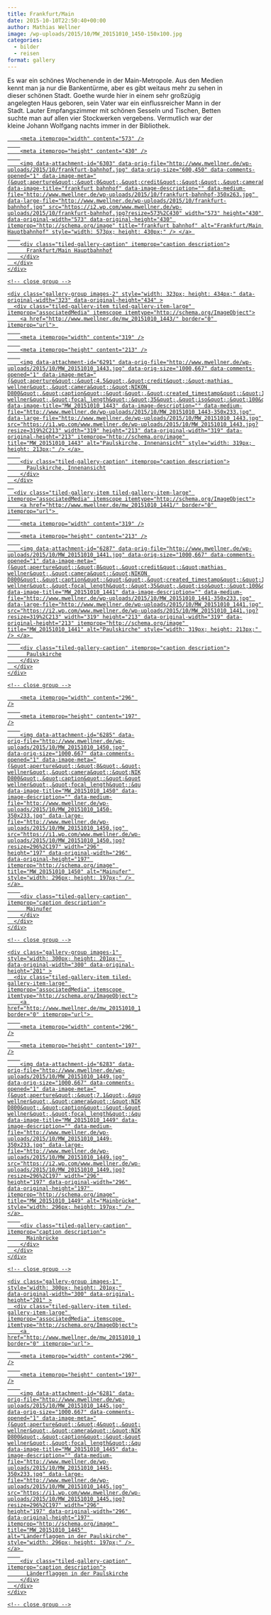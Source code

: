```yaml
---
title: Frankfurt/Main
date: 2015-10-10T22:50:40+00:00
author: Mathias Wellner
image: /wp-uploads/2015/10/MW_20151010_1450-150x100.jpg
categories:
  - bilder
  - reisen
format: gallery
---
```

Es war ein schönes Wochenende in der Main-Metropole. Aus den Medien kennt man ja nur die Bankentürme, aber es gibt weitaus mehr zu sehen in dieser schönen Stadt. Goethe wurde hier in einem sehr großzügig angelegten Haus geboren, sein Vater war ein einflussreicher Mann in der Stadt. Lauter Empfangszimmer mit schönen Sesseln und Tischen, Betten suchte man auf allen vier Stockwerken vergebens. Vermutlich war der kleine Johann Wolfgang nachts immer in der Bibliothek. 

<div class="tiled-gallery type-rectangular tiled-gallery-unresized" data-original-width="900" data-carousel-extra='{&quot;blog_id&quot;:1,&quot;permalink&quot;:&quot;http:\/\/www.mwellner.de\/2015\/10\/10\/frankfurtmain\/&quot;,&quot;likes_blog_id&quot;:&quot;9056871&quot;}' itemscope itemtype="http://schema.org/ImageGallery" >
  <div class="gallery-row" style="width: 900px; height: 434px;" data-original-width="900" data-original-height="434" >
    <div class="gallery-group images-1" style="width: 577px; height: 434px;" data-original-width="577" data-original-height="434" >
      <div class="tiled-gallery-item tiled-gallery-item-large" itemprop="associatedMedia" itemscope itemtype="http://schema.org/ImageObject">
        <a href="http://www.mwellner.de/frankfurt-bahnhof/" border="0" itemprop="url"> 
        
        <meta itemprop="width" content="573" />
        
        <meta itemprop="height" content="430" />
        
        <img data-attachment-id="6303" data-orig-file="http://www.mwellner.de/wp-uploads/2015/10/frankfurt-bahnhof.jpg" data-orig-size="600,450" data-comments-opened="1" data-image-meta="{&quot;aperture&quot;:&quot;0&quot;,&quot;credit&quot;:&quot;&quot;,&quot;camera&quot;:&quot;&quot;,&quot;caption&quot;:&quot;&quot;,&quot;created_timestamp&quot;:&quot;0&quot;,&quot;copyright&quot;:&quot;&quot;,&quot;focal_length&quot;:&quot;0&quot;,&quot;iso&quot;:&quot;0&quot;,&quot;shutter_speed&quot;:&quot;0&quot;,&quot;title&quot;:&quot;&quot;,&quot;orientation&quot;:&quot;0&quot;}" data-image-title="frankfurt bahnhof" data-image-description="" data-medium-file="http://www.mwellner.de/wp-uploads/2015/10/frankfurt-bahnhof-350x263.jpg" data-large-file="http://www.mwellner.de/wp-uploads/2015/10/frankfurt-bahnhof.jpg" src="https://i2.wp.com/www.mwellner.de/wp-uploads/2015/10/frankfurt-bahnhof.jpg?resize=573%2C430" width="573" height="430" data-original-width="573" data-original-height="430" itemprop="http://schema.org/image" title="frankfurt bahnhof" alt="Frankfurt/Main Hauptbahnhof" style="width: 573px; height: 430px;" /> </a> 
        
        <div class="tiled-gallery-caption" itemprop="caption description">
          Frankfurt/Main Hauptbahnhof
        </div>
      </div>
    </div>
    
    <!-- close group -->
    
    <div class="gallery-group images-2" style="width: 323px; height: 434px;" data-original-width="323" data-original-height="434" >
      <div class="tiled-gallery-item tiled-gallery-item-large" itemprop="associatedMedia" itemscope itemtype="http://schema.org/ImageObject">
        <a href="http://www.mwellner.de/mw_20151010_1443/" border="0" itemprop="url"> 
        
        <meta itemprop="width" content="319" />
        
        <meta itemprop="height" content="213" />
        
        <img data-attachment-id="6291" data-orig-file="http://www.mwellner.de/wp-uploads/2015/10/MW_20151010_1443.jpg" data-orig-size="1000,667" data-comments-opened="1" data-image-meta="{&quot;aperture&quot;:&quot;4.5&quot;,&quot;credit&quot;:&quot;mathias wellner&quot;,&quot;camera&quot;:&quot;NIKON D800&quot;,&quot;caption&quot;:&quot;&quot;,&quot;created_timestamp&quot;:&quot;1444485021&quot;,&quot;copyright&quot;:&quot;mathias wellner&quot;,&quot;focal_length&quot;:&quot;35&quot;,&quot;iso&quot;:&quot;100&quot;,&quot;shutter_speed&quot;:&quot;0.0125&quot;,&quot;title&quot;:&quot;&quot;,&quot;orientation&quot;:&quot;0&quot;}" data-image-title="MW_20151010_1443" data-image-description="" data-medium-file="http://www.mwellner.de/wp-uploads/2015/10/MW_20151010_1443-350x233.jpg" data-large-file="http://www.mwellner.de/wp-uploads/2015/10/MW_20151010_1443.jpg" src="https://i1.wp.com/www.mwellner.de/wp-uploads/2015/10/MW_20151010_1443.jpg?resize=319%2C213" width="319" height="213" data-original-width="319" data-original-height="213" itemprop="http://schema.org/image" title="MW_20151010_1443" alt="Paulskirche, Innenansicht" style="width: 319px; height: 213px;" /> </a> 
        
        <div class="tiled-gallery-caption" itemprop="caption description">
          Paulskirche, Innenansicht
        </div>
      </div>
      
      <div class="tiled-gallery-item tiled-gallery-item-large" itemprop="associatedMedia" itemscope itemtype="http://schema.org/ImageObject">
        <a href="http://www.mwellner.de/mw_20151010_1441/" border="0" itemprop="url"> 
        
        <meta itemprop="width" content="319" />
        
        <meta itemprop="height" content="213" />
        
        <img data-attachment-id="6287" data-orig-file="http://www.mwellner.de/wp-uploads/2015/10/MW_20151010_1441.jpg" data-orig-size="1000,667" data-comments-opened="1" data-image-meta="{&quot;aperture&quot;:&quot;8&quot;,&quot;credit&quot;:&quot;mathias wellner&quot;,&quot;camera&quot;:&quot;NIKON D800&quot;,&quot;caption&quot;:&quot;&quot;,&quot;created_timestamp&quot;:&quot;1444484188&quot;,&quot;copyright&quot;:&quot;mathias wellner&quot;,&quot;focal_length&quot;:&quot;35&quot;,&quot;iso&quot;:&quot;100&quot;,&quot;shutter_speed&quot;:&quot;0.004&quot;,&quot;title&quot;:&quot;&quot;,&quot;orientation&quot;:&quot;0&quot;}" data-image-title="MW_20151010_1441" data-image-description="" data-medium-file="http://www.mwellner.de/wp-uploads/2015/10/MW_20151010_1441-350x233.jpg" data-large-file="http://www.mwellner.de/wp-uploads/2015/10/MW_20151010_1441.jpg" src="https://i2.wp.com/www.mwellner.de/wp-uploads/2015/10/MW_20151010_1441.jpg?resize=319%2C213" width="319" height="213" data-original-width="319" data-original-height="213" itemprop="http://schema.org/image" title="MW_20151010_1441" alt="Paulskirche" style="width: 319px; height: 213px;" /> </a> 
        
        <div class="tiled-gallery-caption" itemprop="caption description">
          Paulskirche
        </div>
      </div>
    </div>
    
    <!-- close group -->
  </div>
  
  <!-- close row -->
  
  <div class="gallery-row" style="width: 900px; height: 201px;" data-original-width="900" data-original-height="201" >
    <div class="gallery-group images-1" style="width: 300px; height: 201px;" data-original-width="300" data-original-height="201" >
      <div class="tiled-gallery-item tiled-gallery-item-large" itemprop="associatedMedia" itemscope itemtype="http://schema.org/ImageObject">
        <a href="http://www.mwellner.de/mw_20151010_1450/" border="0" itemprop="url"> 
        
        <meta itemprop="width" content="296" />
        
        <meta itemprop="height" content="197" />
        
        <img data-attachment-id="6285" data-orig-file="http://www.mwellner.de/wp-uploads/2015/10/MW_20151010_1450.jpg" data-orig-size="1000,667" data-comments-opened="1" data-image-meta="{&quot;aperture&quot;:&quot;8&quot;,&quot;credit&quot;:&quot;mathias wellner&quot;,&quot;camera&quot;:&quot;NIKON D800&quot;,&quot;caption&quot;:&quot;&quot;,&quot;created_timestamp&quot;:&quot;1444487140&quot;,&quot;copyright&quot;:&quot;mathias wellner&quot;,&quot;focal_length&quot;:&quot;35&quot;,&quot;iso&quot;:&quot;100&quot;,&quot;shutter_speed&quot;:&quot;0.004&quot;,&quot;title&quot;:&quot;&quot;,&quot;orientation&quot;:&quot;0&quot;}" data-image-title="MW_20151010_1450" data-image-description="" data-medium-file="http://www.mwellner.de/wp-uploads/2015/10/MW_20151010_1450-350x233.jpg" data-large-file="http://www.mwellner.de/wp-uploads/2015/10/MW_20151010_1450.jpg" src="https://i1.wp.com/www.mwellner.de/wp-uploads/2015/10/MW_20151010_1450.jpg?resize=296%2C197" width="296" height="197" data-original-width="296" data-original-height="197" itemprop="http://schema.org/image" title="MW_20151010_1450" alt="Mainufer" style="width: 296px; height: 197px;" /> </a> 
        
        <div class="tiled-gallery-caption" itemprop="caption description">
          Mainufer
        </div>
      </div>
    </div>
    
    <!-- close group -->
    
    <div class="gallery-group images-1" style="width: 300px; height: 201px;" data-original-width="300" data-original-height="201" >
      <div class="tiled-gallery-item tiled-gallery-item-large" itemprop="associatedMedia" itemscope itemtype="http://schema.org/ImageObject">
        <a href="http://www.mwellner.de/mw_20151010_1449/" border="0" itemprop="url"> 
        
        <meta itemprop="width" content="296" />
        
        <meta itemprop="height" content="197" />
        
        <img data-attachment-id="6283" data-orig-file="http://www.mwellner.de/wp-uploads/2015/10/MW_20151010_1449.jpg" data-orig-size="1000,667" data-comments-opened="1" data-image-meta="{&quot;aperture&quot;:&quot;7.1&quot;,&quot;credit&quot;:&quot;mathias wellner&quot;,&quot;camera&quot;:&quot;NIKON D800&quot;,&quot;caption&quot;:&quot;&quot;,&quot;created_timestamp&quot;:&quot;1444486664&quot;,&quot;copyright&quot;:&quot;mathias wellner&quot;,&quot;focal_length&quot;:&quot;35&quot;,&quot;iso&quot;:&quot;100&quot;,&quot;shutter_speed&quot;:&quot;0.005&quot;,&quot;title&quot;:&quot;&quot;,&quot;orientation&quot;:&quot;0&quot;}" data-image-title="MW_20151010_1449" data-image-description="" data-medium-file="http://www.mwellner.de/wp-uploads/2015/10/MW_20151010_1449-350x233.jpg" data-large-file="http://www.mwellner.de/wp-uploads/2015/10/MW_20151010_1449.jpg" src="https://i2.wp.com/www.mwellner.de/wp-uploads/2015/10/MW_20151010_1449.jpg?resize=296%2C197" width="296" height="197" data-original-width="296" data-original-height="197" itemprop="http://schema.org/image" title="MW_20151010_1449" alt="Mainbrücke" style="width: 296px; height: 197px;" /> </a> 
        
        <div class="tiled-gallery-caption" itemprop="caption description">
          Mainbrücke
        </div>
      </div>
    </div>
    
    <!-- close group -->
    
    <div class="gallery-group images-1" style="width: 300px; height: 201px;" data-original-width="300" data-original-height="201" >
      <div class="tiled-gallery-item tiled-gallery-item-large" itemprop="associatedMedia" itemscope itemtype="http://schema.org/ImageObject">
        <a href="http://www.mwellner.de/mw_20151010_1445/" border="0" itemprop="url"> 
        
        <meta itemprop="width" content="296" />
        
        <meta itemprop="height" content="197" />
        
        <img data-attachment-id="6281" data-orig-file="http://www.mwellner.de/wp-uploads/2015/10/MW_20151010_1445.jpg" data-orig-size="1000,667" data-comments-opened="1" data-image-meta="{&quot;aperture&quot;:&quot;4&quot;,&quot;credit&quot;:&quot;mathias wellner&quot;,&quot;camera&quot;:&quot;NIKON D800&quot;,&quot;caption&quot;:&quot;&quot;,&quot;created_timestamp&quot;:&quot;1444485077&quot;,&quot;copyright&quot;:&quot;mathias wellner&quot;,&quot;focal_length&quot;:&quot;35&quot;,&quot;iso&quot;:&quot;100&quot;,&quot;shutter_speed&quot;:&quot;0.016666666666667&quot;,&quot;title&quot;:&quot;&quot;,&quot;orientation&quot;:&quot;0&quot;}" data-image-title="MW_20151010_1445" data-image-description="" data-medium-file="http://www.mwellner.de/wp-uploads/2015/10/MW_20151010_1445-350x233.jpg" data-large-file="http://www.mwellner.de/wp-uploads/2015/10/MW_20151010_1445.jpg" src="https://i1.wp.com/www.mwellner.de/wp-uploads/2015/10/MW_20151010_1445.jpg?resize=296%2C197" width="296" height="197" data-original-width="296" data-original-height="197" itemprop="http://schema.org/image" title="MW_20151010_1445" alt="Länderflaggen in der Paulskirche" style="width: 296px; height: 197px;" /> </a> 
        
        <div class="tiled-gallery-caption" itemprop="caption description">
          Länderflaggen in der Paulskirche
        </div>
      </div>
    </div>
    
    <!-- close group -->
  </div>
  
  <!-- close row -->
</div>